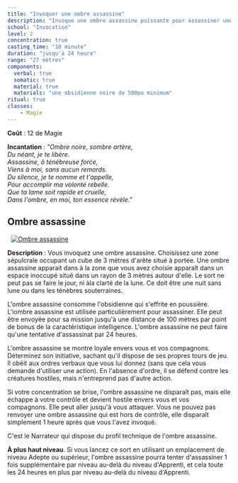 ```yaml
---
title: "Invoquer une ombre assassine"
description: "Invoque une ombre assassine puissante pour assassiner une cible."
school: "Invocation"
level: 2
concentration: true
casting_time: "10 minute"
duration: "jusqu'à 24 heure"
range: "27 mètres"
components:
  verbal: true
  somatic: true
  material: true
  materials: "une obsidienne noire de 500po minimum"
ritual: true
classes:
    - Magie
---
```

**Coût** : 12 de Magie  

**Incantation** : *"Ombre noire, sombre artère,*   
*Du néant, je te libère.*    
*Assassine, ô ténébreuse force,*    
*Viens à moi, sans aucun remords.*    
*Du silence, je te nomme et t'appelle,*    
*Pour accomplir ma volonté rebelle.*    
*Que ta lame soit rapide et cruelle,*    
*Dans l'ombre, en moi, ton essence révèle."*   

## Ombre assassine
&nbsp;
[![Ombre assassine](https://www.douaratil.fr/illustrations/mort-vivant/ombreassassine300.jpeg)](https://www.douaratil.fr/illustrations/mort-vivant/ombreassassine.jpeg)  

**Description** : Vous invoquez une ombre assassine. Choisissez une zone sépulcrale occupant un cube de 3 mètres d'arête situé à portée. Une ombre assassine apparait  dans à la zone que vous avez choisie apparaît dans un espace inoccupé situé dans un rayon de 3 mètres autour d'elle. Le sort ne peut pas se faire le jour, ni àla clarté de la lune. Ce doit être une nuit sans lune ou dans les ténèbres souterraines.

L'ombre assassine consomme l'obsidienne qui s'effrite en poussière. L'iombre assassine est utilisée particulièrement pour assassiner. Elle peut être envoyée pour sa mission jusqu'à une distance de 100 mètres par point de bonus de la caractéristique intelligence. L'ombre assassine ne peut faire qu'une tentative d'assassinat par 24 heures.  

L'ombre assassine se montre loyale envers vous et vos compagnons. Déterminez son initiative, sachant qu'il dispose de ses propres tours de jeu. Il obéit aux ordres verbaux que vous lui donnez (sans que cela vous demande d'utiliser une action). En l'absence d'ordre, il se défend contre les créatures hostiles, mais n'entreprend pas d'autre action.

Si votre concentration se brise, l'ombre assassine ne disparaît pas, mais elle échappe à votre contrôle et devient hostile envers vous et vos compagnons. Elle peut aller jusqu'à vous attaquer. Vous ne pouvez pas renvoyer une ombre assassine qui est hors de contrôle, elle disparaît simplement 1 heure après que vous l'avez invoqué.

C'est le Narrateur qui dispose du profil technique de l'ombre assassine.

**À plus haut niveau**. Si vous lancez ce sort en utilisant un emplacement de niveau Adepte ou supérieur, l'ombre assassine pourra tenter d'assassiner 1 fois supplémentaire par niveau au-delà du niveau d'Apprenti, et cela toute les 24 heures en plus par niveau au-delà du niveau d'Apprenti.

